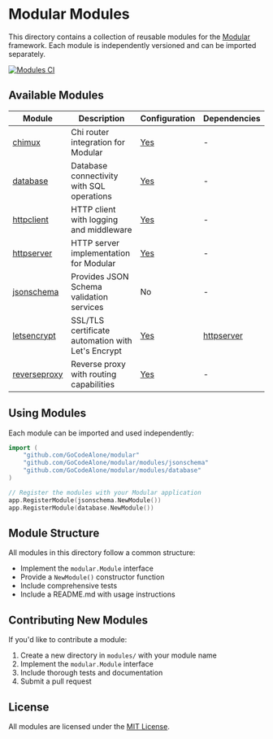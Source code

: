 # Modular Modules

This directory contains a collection of reusable modules for the [Modular](https://github.com/GoCodeAlone/modular) framework. Each module is independently versioned and can be imported separately.

[![Modules CI](https://github.com/GoCodeAlone/modular/actions/workflows/modules-ci.yml/badge.svg)](https://github.com/GoCodeAlone/modular/actions/workflows/modules-ci.yml)

## Available Modules

| Module                     | Description                              | Configuration                           | Dependencies                           |
|----------------------------|------------------------------------------|-----------------------------------------|----------------------------------------|
| [chimux](./chimux)         | Chi router integration for Modular       | [Yes](./chimux/config.go)               | -                                      |
| [database](./database)     | Database connectivity with SQL operations | [Yes](./database/config.go)            | -                                      |
| [httpclient](./httpclient) | HTTP client with logging and middleware  | [Yes](./httpclient/config.go)          | -                                      |
| [httpserver](./httpserver) | HTTP server implementation for Modular   | [Yes](./httpserver/config.go)          | -                                      |
| [jsonschema](./jsonschema) | Provides JSON Schema validation services | No                                     | -                                      |
| [letsencrypt](./letsencrypt) | SSL/TLS certificate automation with Let's Encrypt | [Yes](./letsencrypt/config.go) | [httpserver](./httpserver)             |
| [reverseproxy](./reverseproxy) | Reverse proxy with routing capabilities | [Yes](./reverseproxy/config.go)        | -                                      |

## Using Modules

Each module can be imported and used independently:

```go
import (
    "github.com/GoCodeAlone/modular"
    "github.com/GoCodeAlone/modular/modules/jsonschema"
    "github.com/GoCodeAlone/modular/modules/database"
)

// Register the modules with your Modular application
app.RegisterModule(jsonschema.NewModule())
app.RegisterModule(database.NewModule())
```

## Module Structure

All modules in this directory follow a common structure:

- Implement the `modular.Module` interface
- Provide a `NewModule()` constructor function
- Include comprehensive tests
- Include a README.md with usage instructions

## Contributing New Modules

If you'd like to contribute a module:

1. Create a new directory in `modules/` with your module name
2. Implement the `modular.Module` interface
3. Include thorough tests and documentation
4. Submit a pull request

## License

All modules are licensed under the [MIT License](../LICENSE).
